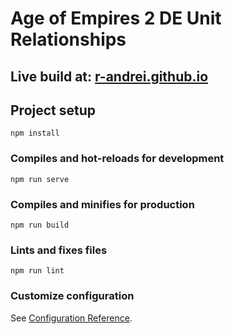 # Age of Empires 2 DE Unit Relationships

## Live build at: [r-andrei.github.io](https://r-andrei.github.io/AoE2_Unit_Relationships/)

## Project setup
```
npm install
```

### Compiles and hot-reloads for development
```
npm run serve
```

### Compiles and minifies for production
```
npm run build
```

### Lints and fixes files
```
npm run lint
```

### Customize configuration
See [Configuration Reference](https://cli.vuejs.org/config/).
